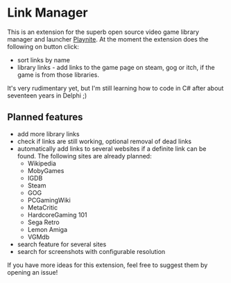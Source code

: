 # Link Manager

This is an extension for the superb open source video game library manager and launcher [Playnite](http://playnite.link/). At the moment the extension does the following on button click:

- sort links by name
- library links - add links to the game page on steam, gog or itch, if the game is from those libraries.

It's very rudimentary yet, but I'm still learning how to code in C# after about seventeen years in Delphi ;)

## Planned features
- add more library links
- check if links are still working, optional removal of dead links
- automatically add links to several websites if a definite link can be found. The following sites are already planned:
  - Wikipedia
  - MobyGames
  - IGDB
  - Steam
  - GOG
  - PCGamingWiki
  - MetaCritic
  - HardcoreGaming 101
  - Sega Retro
  - Lemon Amiga
  - VGMdb
- search feature for several sites
- search for screenshots with configurable resolution

If you have more ideas for this extension, feel free to suggest them by opening an issue!
